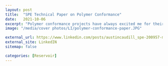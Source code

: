 ```yaml
---
layout: post
title:  "SPE Technical Paper on Polymer Conformance"
date:   2021-10-06
excerpt: "Polymer conformance projects have always excited me for their ability to combine chemical and quasi-mechanical shutoff methods into one treatment to address challenging multifluid reservoir problems!"
image: "/media/cover photos/LI/polymer-conformance-paper.JPG"

external_url: https://www.linkedin.com/posts/austincaudill_spe-200957-ms-activity-6851538636027023360-Us60
external_site: LinkedIN
sitemap: false

categories: [Reservoir]
---
```

